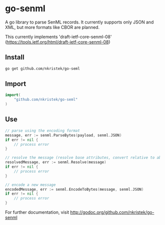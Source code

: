 # go-senml

A go library to parse SenML records. It currently supports only JSON and XML, but more formats like CBOR are planned.

This currently implements 'draft-ietf-core-senml-08' (https://tools.ietf.org/html/draft-ietf-core-senml-08)

## Install
```sh
go get github.com/nkristek/go-seml
```

## Import
```go
import(
	"github.com/nkristek/go-seml"
)
```

## Use
```go
// parse using the encoding format
message, err := senml.ParseBytes(payload, senml.JSON)
if err != nil {
	// process error
}

// resolve the message (resolve base attributes, convert relative to absolute time etc.)
resolvedMessage, err := senml.Resolve(message)
if err != nil {
	// process error
}

// encode a new message
encodedMessage, err := senml.EncodeToBytes(message, senml.JSON)
if err != nil {
	// process error
}
```

For further documentation, visit http://godoc.org/github.com/nkristek/go-senml

